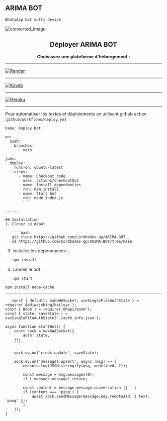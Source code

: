 ##         ARIMA BOT 
   `WhatsApp bot multi device`

![converted_image](https://github.com/user-attachments/assets/009c639c-3fea-4372-b728-c740d8aec591)


## 

<h2 align="center">Déployer ARIMA BOT</h2>

<p align="center">
  <strong>Choisissez une plateforme d'hébergement :</strong>
</p>

<p align="center">

----
   
 <!-- Render -->
  <a href="https://render.com/deploy?repo=https://github.com/lordhades-qp/arima-bot" target="_blank">
    <img src="https://img.shields.io/badge/Render-Deploy-blueviolet?logo=render&logoColor=white" alt="Render">
  </a>

----
  
  
  <!-- Koyeb -->
  <a href="https://app.koyeb.com/deploy?repository=https://github.com/lordhades-qp/arima-bot" target="_blank">
    <img src="https://img.shields.io/badge/Koyeb-Deploy-brightgreen?logo=koyeb&logoColor=white" alt="Koyeb">
  </a>


  ----
  
  <!-- Heroku -->
  <a href="https://heroku.com/deploy?template=https://github.com/lordhades-qp/arima-bot" target="_blank">
    <img src="https://img.shields.io/badge/Heroku-Deploy-purple?logo=heroku&logoColor=white" alt="Heroku">
  </a>
</p>

-----


Pour automatiser les textes et déploiements en utilisant github action 
.`github/workflows/deploy.yml`

```
name: Deploy Bot

on:
  push:
    branches:
      - main

jobs:
  deploy:
    runs-on: ubuntu-latest
    steps:
      - name: Checkout code
        uses: actions/checkout@v3
      - name: Install dependencies
        run: npm install
      - name: Start bot
        run: node index.js
        ```

------

## Installation
1. Clonez ce dépôt

    ```bash
   git clone https://github.com/Lordhades-qp/ARIMA-BOT
   cd https://github.com/Lordhades-qp/ARIMA-BOT/tree/main
   ```
3. Installez les dépendances :  
 
    ```bash
   npm install
   ```
4. Lancez le bot :  

    ```bash
   npm start
   ```
```
npm install node-cache
```

---------

```
   const { default: makeWASocket, useSingleFileAuthState } = require('@adiwajshing/baileys');
const { Boom } = require('@hapi/boom');
const { state, saveState } = useSingleFileAuthState('./auth_info.json');

async function startBot() {
    const sock = makeWASocket({
        auth: state,
    });
    ```

    sock.ev.on('creds.update', saveState);

    sock.ev.on('messages.upsert', async (msg) => {
        console.log(JSON.stringify(msg, undefined, 2));

        const message = msg.messages[0];
        if (!message.message) return;

        const content = message.message.conversation || '';
        if (content === 'ping') {
            await sock.sendMessage(message.key.remoteJid, { text: 'pong' });
        }
    });
}
